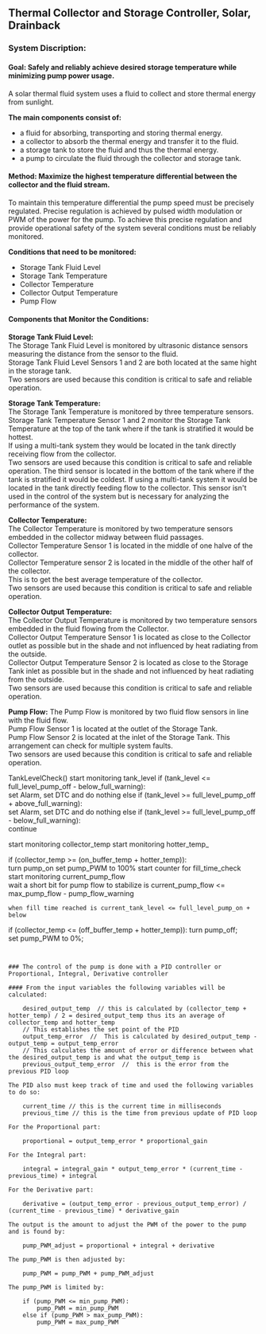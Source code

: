 ## Thermal Collector and  Storage Controller, Solar, Drainback

### System Discription:
#### **Goal**: Safely and reliably achieve desired storage temperature while minimizing pump power usage.  
A solar thermal fluid system uses a fluid to collect and store thermal energy from sunlight.  

**The main components consist of:**  
* a fluid for absorbing, transporting and storing thermal energy. 
* a collector to absorb the thermal energy and transfer it to the fluid. 
*  a storage tank to store the fluid and thus the thermal energy.  
*  a pump to circulate the fluid through the collector and storage tank.
  
#### **Method:** Maximize the highest temperature differential between the collector and the fluid stream. 
To maintain this temperature differential the pump speed must be precisely regulated. 
Precise regulation is achieved by pulsed width modulation or PWM of the power for the pump.
To achieve this precise regulation and provide operational safety of the system several conditions must be reliably monitored.

**Conditions that need to be monitored:**  
* Storage Tank Fluid Level
* Storage Tank Temperature
* Collector Temperature
* Collector Output Temperature
* Pump Flow  

#### Components that Monitor the Conditions:

**Storage Tank Fluid Level:**  
The Storage Tank Fluid Level is monitored by ultrasonic distance sensors measuring the distance from the sensor to the fluid.  
Storage Tank Fluid Level Sensors 1 and 2 are both located at the same hight in the storage tank.   
Two sensors are used because this condition is critical to safe and reliable operation.

**Storage Tank Temperature:**   
The Storage Tank Temperature is monitored by three temperature sensors.  
Storage Tank Temperature Sensor 1 and 2 monitor the Storage Tank Temperature at the top of the tank where if the tank is stratified it would be hottest.  
If using a multi-tank system they would be located in the tank directly receiving flow from the collector.   
Two sensors are used because this condition is critical to safe and reliable operation.
The third sensor is located in the bottom of the tank where if the tank is stratified it would be coldest.
If using a multi-tank system it would be located in the tank directly feeding flow to the collector.
This sensor isn't used in the control of the system but is necessary for analyzing the performance of the system.

**Collector Temperature:**  
The Collector Temperature is monitored by two temperature sensors embedded in the collector midway between fluid passages.  
Collector Temperature Sensor 1 is located in the middle of one halve of the collector.  
Collector Temperature sensor 2 is located in the middle of the other half of the collector.  
This is to get the best average temperature of the collector.  
Two sensors are used  because this condition is critical to safe and reliable operation. 

**Collector Output Temperature:**   
The Collector Output Temperature is monitored by two temperature sensors embedded in the fluid flowing from the Collector.  
Collector Output Temperature Sensor 1 is located as close to the Collector outlet as possible but in the shade and not influenced by heat radiating from the outside.  
Collector Output Temperature Sensor 2 is located as close to the Storage Tank inlet as possible but in the shade and not influenced by heat radiating from the outside.  
Two sensors are used because this condition is critical to safe and reliable operation.  

**Pump Flow:**
The Pump Flow is monitored by two fluid flow sensors in line with the fluid flow.  
Pump Flow Sensor 1 is located at the outlet of the Storage Tank.  
Pump Flow Sensor 2 is located at the inlet of the Storage Tank.
This arrangement can check for multiple system faults.  
Two sensors are used because this condition is critical to safe and reliable operation.


TankLevelCheck()
    start monitoring tank_level
    if (tank_level <= full_level_pump_off - below_full_warning):  
        set Alarm, set DTC and do nothing else
    if (tank_level >= full_level_pump_off + above_full_warning):  
        set Alarm, set DTC and do nothing else
    if (tank_level >= full_level_pump_off - below_full_warning):  
        continue

start monitoring collector_temp
start monitoring hotter_temp_

if (collector_temp >= (on_buffer_temp + hotter_temp)):  
    turn pump_on
    set pump_PWM to 100%
    start counter for fill_time_check  
    start monitoring current_pump_flow  
    wait a short bit for pump flow to stabilize
    is current_pump_flow <= max_pump_flow - pump_flow_warning

    when fill time reached is current_tank_level <= full_level_pump_on + below


if (collector_temp <= (off_buffer_temp + hotter_temp)):
    turn pump_off;  
    set pump_PWM to 0%;
```


### The control of the pump is done with a PID controller or Proportional, Integral, Derivative controller

#### From the input variables the following variables will be calculated:
    
    desired_output_temp  // this is calculated by (collector_temp + hotter_temp) / 2 = desired_output_temp thus its an average of collector_temp and hotter_temp
    // This establishes the set point of the PID
    output_temp_error  //  This is calculated by desired_output_temp - output_temp = output_temp_error
    // This calculates the amount of error or difference between what the desired_output_temp is and what the output_temp is
    previous_output_temp_error  //  this is the error from the previous PID loop

The PID also must keep track of time and used the following variables to do so:
        
    current_time // this is the current time in milliseconds 
    previous_time // this is the time from previous update of PID loop

For the Proportional part:

    proportional = output_temp_error * proportional_gain

For the Integral part:
        
    integral = integral_gain * output_temp_error * (current_time - previous_time) + integral

For the Derivative part:
        
    derivative = (output_temp_error - previous_output_temp_error) / (current_time - previous_time) * derivative_gain

The output is the amount to adjust the PWM of the power to the pump and is found by:

    pump_PWM_adjust = proportional + integral + derivative 

The pump_PWM is then adjusted by:

    pump_PWM = pump_PWM + pump_PWM_adjust

The pump_PWM is limited by:

    if (pump_PWM <= min_pump_PWM):
		pump_PWM = min_pump_PWM
	else if (pump_PWM > max_pump_PWM):
		pump_PWM = max_pump_PWM